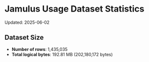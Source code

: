 # Jamulus Usage Dataset Statistics

Updated: 2025-06-02

## Dataset Size
- **Number of rows**: 1,435,035
- **Total logical bytes**: 192.81 MB (202,180,172 bytes)
